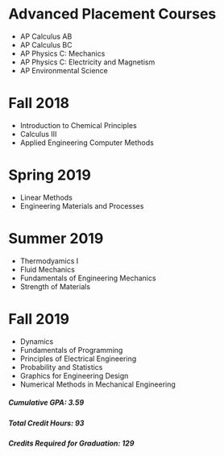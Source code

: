
# Advanced Placement Courses
* AP Calculus AB
* AP Calculus BC
* AP Physics C: Mechanics
* AP Physics C: Electricity and Magnetism
* AP Environmental Science

# Fall 2018
* Introduction to Chemical Principles
* Calculus III
* Applied Engineering Computer Methods

# Spring 2019
* Linear Methods
* Engineering Materials and Processes

# Summer 2019
* Thermodyamics I
* Fluid Mechanics
* Fundamentals of Engineering Mechanics
* Strength of Materials

# Fall 2019
* Dynamics
* Fundamentals of Programming
* Principles of Electrical Engineering
* Probability and Statistics
* Graphics for Engineering Design
* Numerical Methods in Mechanical Engineering

##### Cumulative GPA: 3.59
##### Total Credit Hours: 93
##### Credits Required for Graduation: 129
